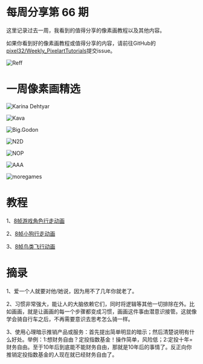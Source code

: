 # 每周分享第 66 期

这里记录过去一周，我看到的值得分享的像素画教程以及其他内容。

如果你看到好的像素画教程或值得分享的内容，请前往GitHub的[pixel32/Weekly_PixelartTutorials](https://github.com/pixel32/Weekly_PixelartTutorials "pixel32/Weekly_PixelartTutorials")提交issue。

![Reff](https://pbs.twimg.com/media/EPnDodPXsAAy24Q?format=png&name=small)

# 一周像素画精选

![Karina Dehtyar
](https://pbs.twimg.com/media/EPmsj_RXkAEUUaa?format=png&name=small)

![Kava
](https://pbs.twimg.com/media/EPouMYMW4AYbB4L?format=png&name=small)

![Big.Godon
](https://pbs.twimg.com/media/EPGJrE0X4AIHTxV?format=png&name=large)

![N2D
](https://pbs.twimg.com/media/EPiufs8XUAID1qJ?format=png&name=900x900)

![NOP
](https://pbs.twimg.com/media/EPnzdv5X0AE9CmU?format=png&name=small)

![AAA
](https://pbs.twimg.com/media/EPdKH7XUcAEk1WW?format=png&name=small)

![moregames
](https://pbs.twimg.com/media/EPTuTq1WoAAhG0A?format=png&name=small)

# 教程

1、[8帧游戏角色行走动画](https://mp.weixin.qq.com/s/48tT8rC4rRRsTXQqOF4WAQ)

2、[8帧小狗行走动画](https://mp.weixin.qq.com/s/fOtLbK5gTPobftJjuGWUZg)

3、[8帧鸟类飞行动画](https://mp.weixin.qq.com/s/hmz5_5zLYAr_73tTJLN0sw)

# 摘录

1、爱一个人就要对他/她说，因为用不了几年你就老了。

2、习惯非常强大，能让人的大脑依赖它们，同时将逻辑等其他一切排除在外。比如画画，就是让画画的每一个步骤都变成习惯，画画这件事由潜意识接管。这就像学会骑自行车之后，不再需要意识去思考怎么骑一样。

3、使用心理暗示推销产品或服务：首先提出简单明显的暗示；然后清楚说明有什么好处。举例：1:想财务自由？定投指数基金！操作简单，风险低；2:定投十年=财务自由。至于10年后到底能不能财务自由，那就是10年后的事情了。反正向你推销定投指数基金的人现在就已经财务自由了。